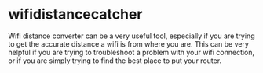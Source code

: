 # wifidistancecatcher
Wifi distance converter can be a very useful tool, especially if you are trying to get the accurate distance a wifi is from where you are. This can be very helpful if you are trying to troubleshoot a problem with your wifi connection, or if you are simply trying to find the best place to put your router.
